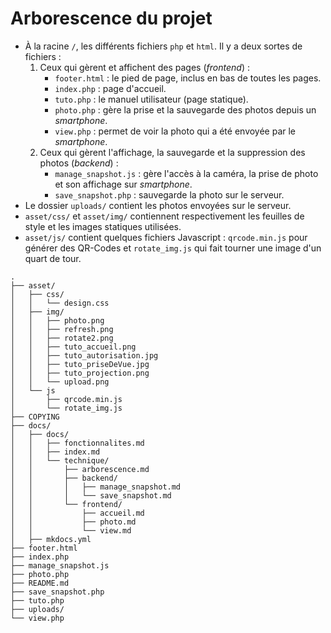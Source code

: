 # Arborescence du projet
* À la racine `/`, les différents fichiers `php` et `html`. Il y a deux sortes de fichiers :
	1. Ceux qui gèrent et affichent des pages (*frontend*) :
		- `footer.html` : le pied de page, inclus en bas de toutes les pages.
		- `index.php` : page d'accueil.
		- `tuto.php` : le manuel utilisateur (page statique).
		- `photo.php` : gère la prise et la sauvegarde des photos depuis un *smartphone*.
		- `view.php` : permet de voir la photo qui a été envoyée par le *smartphone*.
	2. Ceux qui gèrent l'affichage, la sauvegarde et la suppression des photos (*backend*) :
		- `manage_snapshot.js` : gère l'accès à la caméra, la prise de photo et son affichage sur *smartphone*.
		- `save_snapshot.php` : sauvegarde la photo sur le serveur.
* Le dossier `uploads/` contient les photos envoyées sur le serveur.
* `asset/css/` et `asset/img/` contiennent respectivement les feuilles de style et les images statiques utilisées.
* `asset/js/` contient quelques fichiers Javascript : `qrcode.min.js` pour générer des QR-Codes et `rotate_img.js` qui fait tourner une image d'un quart de tour.


```
.
├── asset/
│   ├── css/
│   │   └── design.css
│   ├── img/
│   │   ├── photo.png
│   │   ├── refresh.png
│   │   ├── rotate2.png
│   │   ├── tuto_accueil.png
│   │   ├── tuto_autorisation.jpg
│   │   ├── tuto_priseDeVue.jpg
│   │   ├── tuto_projection.png
│   │   └── upload.png
│   └── js
│       ├── qrcode.min.js
│       └── rotate_img.js
├── COPYING
├── docs/
│   ├── docs/
│   │   ├── fonctionnalites.md
│   │   ├── index.md
│   │   └── technique/
│   │       ├── arborescence.md
│   │       ├── backend/
│   │       │   ├── manage_snapshot.md
│   │       │   └── save_snapshot.md
│   │       └── frontend/
│   │           ├── accueil.md
│   │           ├── photo.md
│   │           └── view.md
│   ├── mkdocs.yml
├── footer.html
├── index.php
├── manage_snapshot.js
├── photo.php
├── README.md
├── save_snapshot.php
├── tuto.php
├── uploads/
└── view.php
```
